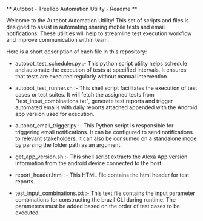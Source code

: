 ** Autobot - TreeTop Automation Utility - Readme **

Welcome to the Autobot Automation Utility! This set of scripts and files is designed to assist in automating sharing mobile tests and email notifications. These utilities will help to streamline test execution workflow and improve communication within team.
 
Here is a short description of each file in this repository:

* autobot_test_scheduler.py :- This python script utility helps schedule and automate the execution of tests at specified intervals. It ensures that tests are executed regularly without manual intervention.

* autobot_test_runner.sh :- This shell script facilitates the execution of test cases or test suites. It will fetch the assigned tests from "test_input_combinations.txt", generate test reports and trigger automated emails with daily reports attached appended with the Android app version used for execution. 

* autobot_email_trigger.py :- This Python script is responsible for triggering email notifications. It can be configured to send notifications to relevant stakeholders. It can also be consumed on a standalone mode by parsing the folder path as an argument. 

* get_app_version.sh :- This shell script extracts the Alexa App version information from the android device connected to the host. 

* report_header.html :- This HTML file contains the html header for test reports.

* test_input_combinations.txt :- This text file contains the input parameter combinations for constructing the brazil CLI during runtime. The parameters must be added based on the order of test cases to be executed.
